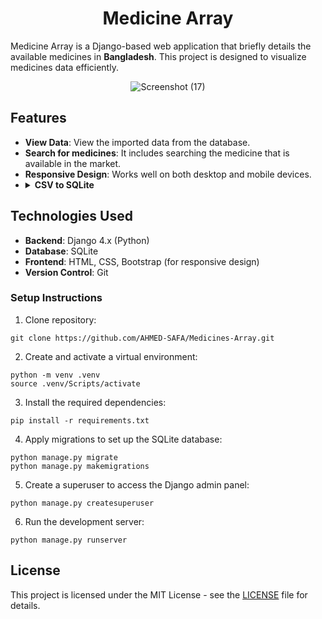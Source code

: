 <h1 align="center">Medicine Array</h1>

Medicine Array is a Django-based web application that briefly details the available medicines in <strong>Bangladesh</strong>. This project is designed to visualize medicines data efficiently.

<div align="center">

  ![Screenshot (17)](https://github.com/user-attachments/assets/e3f882ea-8cc3-40e2-ab1d-6f9d84386434)

</div>

## Features

- **View Data**: View the imported data from the database.
- **Search for medicines**: It includes searching the medicine that is available in the market.
- **Responsive Design**: Works well on both desktop and mobile devices.
-
  <details>
  <summary>
      <strong>CSV to SQLite</strong>
  </summary>
  <br> 
    Data was imported straight into the SQLite database using a CSV file. The dataset below is used for medical data.
    <pre><code>https://www.kaggle.com/discussions/general/311821</code></pre>
  </br>
  </details>
  
<h2>Technologies Used</h2>

<ul>
  <li><strong>Backend</strong>: Django 4.x (Python)</li>
  <li><strong>Database</strong>: SQLite</li>
  <li><strong>Frontend</strong>: HTML, CSS, Bootstrap (for responsive design)</li>
  <li><strong>Version Control</strong>: Git</li>
</ul>
  

### Setup Instructions

1. Clone repository:
<pre><code>git clone https://github.com/AHMED-SAFA/Medicines-Array.git</code></pre>

2. Create and activate a virtual environment:
<pre><code>python -m venv .venv
source .venv/Scripts/activate</code></pre>

3. Install the required dependencies:
<pre><code>pip install -r requirements.txt</code></pre>

4. Apply migrations to set up the SQLite database:
<pre><code>python manage.py migrate
python manage.py makemigrations</code></pre>

5. Create a superuser to access the Django admin panel:
<pre><code>python manage.py createsuperuser</code></pre>

6. Run the development server:
<pre><code>python manage.py runserver</code></pre>

<h2>License</h2>
<p>This project is licensed under the MIT License - see the <a href="LICENSE">LICENSE</a> file for details.</p>
